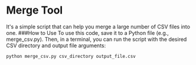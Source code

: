 # Merge Tool
It's a simple script that can help you merge a large number of CSV files into one.
###How to Use
To use this code, save it to a Python file (e.g., merge_csv.py). Then, in a terminal, you can run the script with the desired CSV directory and output file arguments:

```python merge_csv.py csv_directory output_file.csv```
